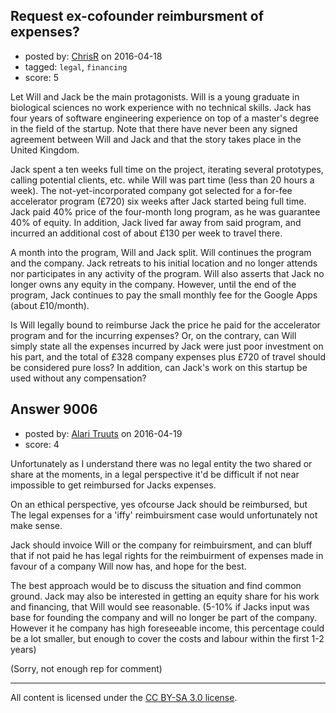 ## Request ex-cofounder reimbursment of expenses?

- posted by: [ChrisR](https://stackexchange.com/users/370827/chrisr) on 2016-04-18
- tagged: `legal`, `financing`
- score: 5

<p>Let Will and Jack be the main protagonists. Will is a young graduate in biological sciences no work experience with no technical skills. Jack has four years of software engineering experience on top of a master's degree in the field of the startup. Note that there have never been any signed agreement between Will and Jack and that the story takes place in the United Kingdom.</p>

<p>Jack spent a ten weeks full time on the project, iterating several prototypes, calling potential clients, etc. while Will was part time (less than 20 hours a week). The not-yet-incorporated company got selected for a for-fee accelerator program (£720) six weeks after Jack started being full time. Jack paid 40% price of the four-month long program, as he was guarantee 40% of equity. In addition, Jack lived far away from said program, and incurred an additional cost of about £130 per week to travel there.</p>

<p>A month into the program, Will and Jack split. Will continues the program and the company. Jack retreats to his initial location and no longer attends nor participates in any activity of the program. Will also asserts that Jack no longer owns any equity in the company. However, until the end of the program, Jack continues to pay the small monthly fee for the Google Apps (about £10/month).</p>

<p>Is Will legally bound to reimburse Jack the price he paid for the accelerator program and for the incurring expenses? Or, on the contrary, can Will simply state all the expenses incurred by Jack were just poor investment on his part, and the total of £328 company expenses plus £720 of travel should be considered pure loss? In addition, can Jack's work on this startup be used without any compensation?</p>



## Answer 9006

- posted by: [Alari Truuts](https://stackexchange.com/users/5357302/alari-truuts) on 2016-04-19
- score: 4

<p>Unfortunately as I understand there was no legal entity the two shared or share at the moments, in a legal perspective it'd be difficult if not near impossible to get reimbursed for Jacks expenses.</p>

<p>On an ethical perspective, yes ofcourse Jack should be reimbursed, but The legal expenses for a 'iffy' reimbuirsment case would unfortunately not make sense.</p>

<p>Jack should invoice Will or the company for reimbuirsment, and can bluff that if not paid he has legal rights for the reimbuirment of expenses made in favour of a company Will now has, and hope for the best.</p>

<p>The best approach would be to discuss the situation and find common ground. Jack may also be interested in getting an equity share for his work and financing, that Will would see reasonable. (5-10% if Jacks input was base for founding the company and will no longer be part of the company. However it he company has high foreseeable income, this percentage could be a lot smaller, but enough to cover the costs and labour within the first 1-2 years)</p>

<p>(Sorry, not enough rep for comment)</p>




---

All content is licensed under the [CC BY-SA 3.0 license](https://creativecommons.org/licenses/by-sa/3.0/).
